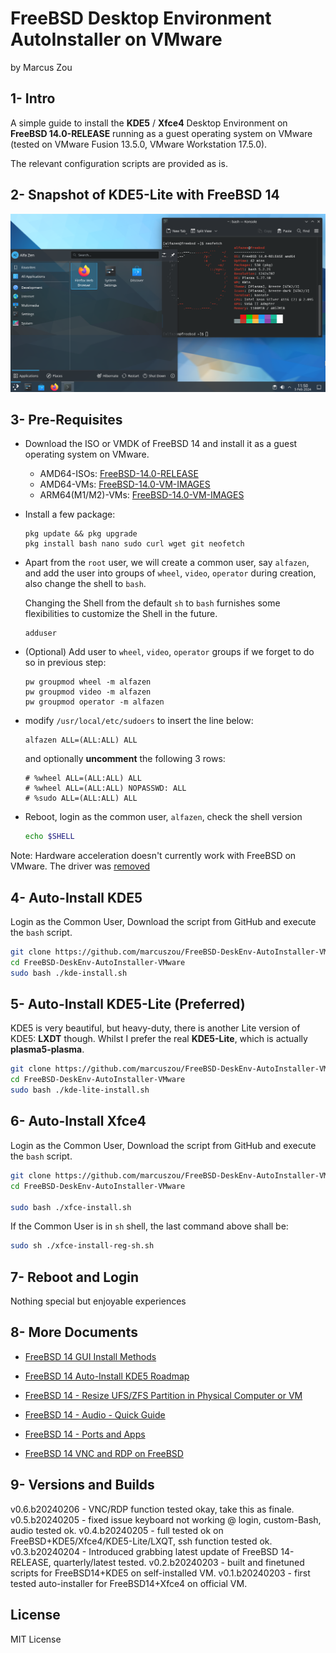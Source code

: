 # FreeBSD Desktop Environment AutoInstaller on VMware

by Marcus Zou


## 1- Intro

A simple guide to install the **KDE5** / **Xfce4** Desktop Environment on **FreeBSD 14.0-RELEASE** running as a guest operating system on VMware (tested on VMware Fusion 13.5.0, VMware Workstation 17.5.0). 

The relevant configuration scripts are provided as is.


## 2- Snapshot of KDE5-Lite with FreeBSD 14

![FreeBSD14-KDE5.png](resources/Freebsd14-KDE5.png)


## 3- Pre-Requisites

* Download the ISO or VMDK of FreeBSD 14 and install it as a guest operating system on VMware.

  * AMD64-ISOs: [FreeBSD-14.0-RELEASE](https://download.freebsd.org/releases/amd64/amd64/ISO-IMAGES/14.0/)
  * AMD64-VMs: [FreeBSD-14.0-VM-IMAGES](https://download.freebsd.org/releases/VM-IMAGES/14.0-RELEASE/amd64/Latest/)
  * ARM64(M1/M2)-VMs: [FreeBSD-14.0-VM-IMAGES](https://download.freebsd.org/releases/VM-IMAGES/14.0-RELEASE/aarch64/Latest/)

* Install a few package:

  ```
  pkg update && pkg upgrade
  pkg install bash nano sudo curl wget git neofetch  
  ```

* Apart from the `root` user, we will create a common user, say `alfazen`, and add the user into groups of `wheel`, `video`, `operator` during creation, also change the shell to `bash`. 

  Changing the Shell from the default `sh` to `bash` furnishes some flexibilities to customize the Shell in the future.

  ```
  adduser
  ```

* (Optional) Add user to `wheel`, `video`, `operator` groups if we forget to do so in previous step:

  ```
  pw groupmod wheel -m alfazen
  pw groupmod video -m alfazen
  pw groupmod operator -m alfazen
  ```

* modify `/usr/local/etc/sudoers`  to insert the line below:

  ```text
  alfazen ALL=(ALL:ALL) ALL
  ```

  and optionally **uncomment** the following 3 rows:

  ```
  # %wheel ALL=(ALL:ALL) ALL
  # %wheel ALL=(ALL:ALL) NOPASSWD: ALL
  # %sudo ALL=(ALL:ALL) ALL 
  ```

* Reboot, login as the common user, `alfazen`, check the shell version

  ```bash
  echo $SHELL
  ```

Note: Hardware acceleration doesn't currently work with FreeBSD on VMware. The driver was [removed](https://github.com/freebsd/drm-kmod/commit/ff9d303c7ea85cd8627d0a3dc0dbccceefd30687)


## 4- Auto-Install KDE5

Login as the Common User, Download the script from GitHub and execute the `bash` script.

```bash
git clone https://github.com/marcuszou/FreeBSD-DeskEnv-AutoInstaller-VMware.git
cd FreeBSD-DeskEnv-AutoInstaller-VMware
sudo bash ./kde-install.sh
```

## 5- Auto-Install KDE5-Lite (Preferred)

KDE5 is very beautiful, but heavy-duty, there is another Lite version of KDE5: **LXDT** though. Whilst I prefer the real **KDE5-Lite**, which is actually **plasma5-plasma**.

```bash
git clone https://github.com/marcuszou/FreeBSD-DeskEnv-AutoInstaller-VMware.git
cd FreeBSD-DeskEnv-AutoInstaller-VMware
sudo bash ./kde-lite-install.sh
```

## 6- Auto-Install Xfce4

Login as the Common User, Download the script from GitHub and execute the `bash` script.

```bash
git clone https://github.com/marcuszou/FreeBSD-DeskEnv-AutoInstaller-VMware.git
cd FreeBSD-DeskEnv-AutoInstaller-VMware

sudo bash ./xfce-install.sh
```

If the Common User is in `sh` shell, the last command above shall be:

```sh
sudo sh ./xfce-install-reg-sh.sh
```


## 7- Reboot and Login

Nothing special but enjoyable experiences


## 8- More Documents

* [FreeBSD 14 GUI Install Methods](docs/FreeBSD14-GUI-Install-Methods.md)
* [FreeBSD 14 Auto-Install KDE5 Roadmap](docs/FreeBSD14-Auto-Install-KDE5-Roadmap.md)
* [FreeBSD 14 - Resize UFS/ZFS Partition in Physical Computer or VM](docs/FreeBSD14-Resize-UFS-ZFS-Partition-in-Physical-Computer-or-VM.md)

* [FreeBSD 14 - Audio - Quick Guide](docs/FreeBSD14-Audio-Quick-Guide.md)

* [FreeBSD 14 - Ports and Apps](docs/FreeBSD14-Ports-and-Apps.md)

* [FreeBSD 14 VNC and RDP on FreeBSD](docs/FreeBSD14-VNC-and-RDP-on-FreeBSD)


## 9- Versions and Builds

v0.6.b20240206 - VNC/RDP function tested okay, take this as finale.
v0.5.b20240205 - fixed issue keyboard not working @ login, custom-Bash, audio tested ok.
v0.4.b20240205 - full tested ok on FreeBSD+KDE5/Xfce4/KDE5-Lite/LXQT, ssh function tested ok.
v0.3.b20240204 - Introduced grabbing latest update of FreeBSD 14-RELEASE, quarterly/latest tested.
v0.2.b20240203 - built and finetuned scripts for FreeBSD14+KDE5 on self-installed VM.
v0.1.b20240203 - first tested auto-installer for FreeBSD14+Xfce4 on official VM.


## License

MIT License
